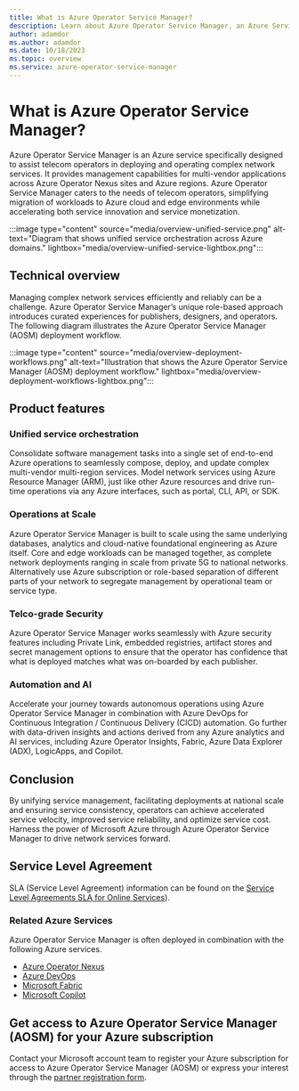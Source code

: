 ```yaml
---
title: What is Azure Operator Service Manager?
description: Learn about Azure Operator Service Manager, an Azure Service for the management of Network Services for telecom operators.
author: adamdor
ms.author: adamdor
ms.date: 10/18/2023
ms.topic: overview
ms.service: azure-operator-service-manager
---
```

# What is Azure Operator Service Manager?

Azure Operator Service Manager is an Azure service specifically designed to assist telecom operators in deploying and operating complex network services. It provides management capabilities for multi-vendor applications across Azure Operator Nexus sites and Azure regions. Azure Operator Service Manager caters to the needs of telecom operators, simplifying migration of workloads to Azure cloud and edge environments while accelerating both service innovation and service monetization.

:::image type="content" source="media/overview-unified-service.png" alt-text="Diagram that shows unified service orchestration across Azure domains." lightbox="media/overview-unified-service-lightbox.png":::

## Technical overview

Managing complex network services efficiently and reliably can be a challenge. Azure Operator Service Manager’s unique role-based approach introduces curated experiences for publishers, designers, and operators. The following diagram illustrates the Azure Operator Service Manager (AOSM) deployment workflow.

:::image type="content" source="media/overview-deployment-workflows.png" alt-text="Illustration that shows the Azure Operator Service Manager (AOSM) deployment workflow." lightbox="media/overview-deployment-workflows-lightbox.png":::

## Product features

### Unified service orchestration

Consolidate software management tasks into a single set of end-to-end Azure operations to seamlessly compose, deploy, and update complex multi-vendor multi-region services. Model network services using Azure Resource Manager (ARM), just like other Azure resources and drive run-time operations via any Azure interfaces, such as portal, CLI, API, or SDK.

### Operations at Scale

Azure Operator Service Manager is built to scale using the same underlying databases, analytics and cloud-native foundational engineering as Azure itself. Core and edge workloads can be managed together, as complete network deployments ranging in scale from private 5G to national networks. Alternatively use Azure subscription or role-based separation of different parts of your network to segregate management by operational team or service type.

### Telco-grade Security

Azure Operator Service Manager works seamlessly with Azure security features including Private Link, embedded registries, artifact stores and secret management options to ensure that the operator has confidence that what is deployed matches what was on-boarded by each publisher.

### Automation and AI

Accelerate your journey towards autonomous operations using Azure Operator Service Manager in combination with Azure DevOps for Continuous Integration / Continuous Delivery (CICD) automation.  Go further with data-driven insights and actions derived from any Azure analytics and AI services, including Azure Operator Insights, Fabric, Azure Data Explorer (ADX), LogicApps, and Copilot.

## Conclusion

By unifying service management, facilitating deployments at national scale and ensuring service consistency, operators can achieve accelerated service velocity, improved service reliability, and optimize service cost. Harness the power of Microsoft Azure through Azure Operator Service Manager to drive network services forward.

## Service Level Agreement

SLA (Service Level Agreement) information can be found on the [Service Level Agreements SLA for Online Services](https://www.microsoft.com/licensing/docs/view/Service-Level-Agreements-SLA-for-Online-Services?lang=1)).

### Related Azure Services

Azure Operator Service Manager is often deployed in combination with the following Azure services.

- [Azure Operator Nexus](/azure/operator-nexus)
- [Azure DevOps](/azure/devops)
- [Microsoft Fabric](/fabric)
- [Microsoft Copilot](/copilot)

## Get access to Azure Operator Service Manager (AOSM) for your Azure subscription

Contact your Microsoft account team to register your Azure subscription for access to Azure Operator Service Manager (AOSM) or express your interest through the [partner registration form](https://forms.office.com/pages/responsepage.aspx?id=v4j5cvGGr0GRqy180BHbR7lMzG3q6a5Hta4AIflS-llUMlNRVVZFS00xOUNRM01DNkhENURXU1o2TS4u).
